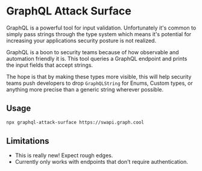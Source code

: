 # GraphQL Attack Surface

GraphQL is a powerful tool for input validation. Unfortunately it's common to
simply pass strings through the type system which means it's potential for
increasing your applications security posture is not realized.

GraphQL is a boon to security teams because of how observable and automation
friendly it is. This tool queries a GraphQL endpoint and prints the input
fields that accept strings.

The hope is that by making these types more visible, this will help security
teams push developers to drop `GraphQLString` for Enums, Custom types, or
anything more precise than a generic string wherever possible.

## Usage

```bash
npx graphql-attack-surface https://swapi.graph.cool
```

## Limitations

* This is really new! Expect rough edges.
* Currently only works with endpoints that don't require authentication.
